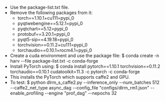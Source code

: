 * Use the package-list.txt file. 
* Remove the following packages from it: 
  - torch==1.10.1+cu111=pypi_0
  - pyqtwebengine==5.12.1=pypi_0
  - pyqtchart==5.12=pypi_0
  - protobuf==3.20.1=pypi_0
  - pyqt5-sip==4.19.18=pypi_0
  - torchvision==0.11.2+cu111=pypi_0
  - torchaudio==0.10.1+rocm4.1=pypi_0
* Create a cuda environment and use the package file: $ conda create -n harv --file package-list.txt -c conda-forge
* Install PyTorch using: $ conda install pytorch==1.10.1 torchvision==0.11.2 torchaudio==0.10.1 cudatoolkit=11.3 -c pytorch -c conda-forge
* This installs the PyTorch which supports caffe2 and GPU. 
* To test: $ python dlrm_s_caffe2.py --inference_only --num_batches 512  --caffe2_net_type async_dag --config_file "configs/dlrm_rm1.json" --enable_profiling --engine "prof_dag" --nepochs 32
